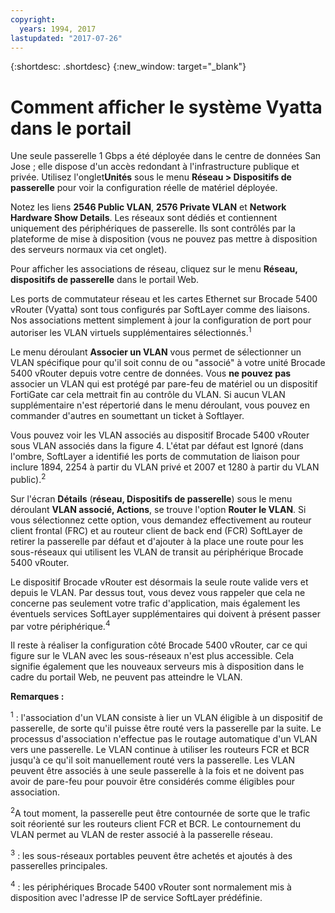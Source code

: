 ```yaml
---
copyright:
  years: 1994, 2017
lastupdated: "2017-07-26"
---
```


{:shortdesc: .shortdesc}
{:new_window: target="_blank"}

# Comment afficher le système Vyatta dans le portail

Une seule passerelle 1 Gbps a été déployée dans le centre de données San Jose ; elle dispose d'un accès redondant à l'infrastructure publique et privée. Utilisez l'onglet**Unités** sous le menu **Réseau > Dispositifs de passerelle** pour voir la configuration réelle de matériel déployée. 

Notez les liens **2546 Public VLAN**, **2576 Private VLAN** et **Network Hardware Show Details**. Les réseaux sont dédiés et contiennent uniquement des périphériques de passerelle. Ils sont contrôlés par la plateforme de mise à disposition (vous ne pouvez pas mettre à disposition des serveurs normaux via cet onglet). 

Pour afficher les associations de réseau, cliquez sur le menu **Réseau, dispositifs de passerelle** dans le portail Web.

Les ports de commutateur réseau et les cartes Ethernet sur Brocade 5400 vRouter (Vyatta) sont tous configurés par SoftLayer comme des liaisons. Nos associations mettent simplement à jour la configuration de port pour autoriser les VLAN virtuels supplémentaires sélectionnés.<sup>1</sup>

Le menu déroulant **Associer un VLAN** vous permet de sélectionner un VLAN spécifique pour qu'il soit connu de ou "associé" à votre unité Brocade 5400 vRouter depuis votre centre de données. Vous **ne pouvez pas** associer un VLAN qui est protégé par pare-feu de matériel ou un dispositif FortiGate car cela mettrait fin au contrôle du VLAN. Si aucun VLAN supplémentaire n'est répertorié dans le menu déroulant, vous pouvez en commander d'autres en soumettant un ticket à Softlayer.

Vous pouvez voir les VLAN associés au dispositif Brocade 5400 vRouter sous VLAN associés dans la figure 4. L'état par défaut est Ignoré (dans l'ombre, SoftLayer a identifié les ports de commutation de liaison pour inclure 1894, 2254 à partir du VLAN privé et 2007 et 1280 à partir du VLAN public).<sup>2</sup>

Sur l'écran **Détails** (**réseau, Dispositifs de passerelle**) sous le menu déroulant **VLAN associé, Actions**, se trouve l'option **Router le VLAN**. Si vous sélectionnez cette option, vous demandez effectivement au routeur client frontal (FRC) et au routeur client de back end (FCR) SoftLayer de retirer la passerelle par défaut et d'ajouter à la place une route pour les sous-réseaux qui utilisent les VLAN de transit au périphérique Brocade 5400 vRouter. 

Le dispositif Brocade vRouter est désormais la seule route valide vers et depuis le VLAN. Par dessus tout, vous devez vous rappeler que cela ne concerne pas seulement votre trafic d'application, mais également les éventuels services SoftLayer supplémentaires qui doivent à présent passer par votre périphérique.<sup>4</sup>

Il reste à réaliser la configuration côté Brocade 5400 vRouter, car ce qui figure sur le VLAN avec les sous-réseaux n'est plus accessible. Cela signifie également que les nouveaux serveurs mis à disposition dans le cadre du portail Web, ne peuvent pas atteindre le VLAN. 

**Remarques :**

<sup>1</sup> : l'association d'un VLAN consiste à lier un VLAN éligible à un dispositif de passerelle, de sorte qu'il puisse être routé vers la passerelle par la suite. Le processus d'association n'effectue pas le routage automatique d'un VLAN vers une passerelle. Le VLAN continue à utiliser les routeurs FCR et BCR jusqu'à ce qu'il soit manuellement routé vers la passerelle. Les VLAN peuvent être associés à une seule passerelle à la fois et ne doivent pas avoir de pare-feu pour pouvoir être considérés comme éligibles pour association. 

<sup>2</sup>A tout moment, la passerelle peut être contournée de sorte que le trafic soit réorienté sur les routeurs client FCR et BCR. Le contournement du VLAN permet au VLAN de rester associé à la passerelle réseau. 

<sup>3</sup> : les sous-réseaux portables peuvent être achetés et ajoutés à des passerelles principales. 

<sup>4</sup> : les périphériques Brocade 5400 vRouter sont normalement mis à disposition avec l'adresse IP de service SoftLayer prédéfinie. 
